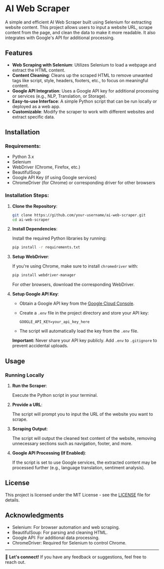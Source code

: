 # AI Web Scraper

A simple and efficient AI Web Scraper built using Selenium for extracting website content. This project allows users to input a website URL, scrape content from the page, and clean the data to make it more readable. It also integrates with Google's API for additional processing.

## Features

- **Web Scraping with Selenium**: Utilizes Selenium to load a webpage and extract the HTML content.
- **Content Cleaning**: Cleans up the scraped HTML to remove unwanted tags like script, style, headers, footers, etc., to focus on meaningful content.
- **Google API Integration**: Uses a Google API key for additional processing or services (e.g., NLP, Translation, or Storage).
- **Easy-to-use Interface**: A simple Python script that can be run locally or deployed as a web app.
- **Customizable**: Modify the scraper to work with different websites and extract specific data.

## Installation

### Requirements:
- Python 3.x
- Selenium
- WebDriver (Chrome, Firefox, etc.)
- BeautifulSoup
- Google API Key (if using Google services)
- ChromeDriver (for Chrome) or corresponding driver for other browsers

### Installation Steps:

1. **Clone the Repository**:

    ```bash
    git clone https://github.com/your-username/ai-web-scraper.git
    cd ai-web-scraper
    ```

2. **Install Dependencies**:

    Install the required Python libraries by running:

    ```bash
    pip install -r requirements.txt
    ```

3. **Setup WebDriver**:

    If you're using Chrome, make sure to install `chromedriver` with:

    ```bash
    pip install webdriver-manager
    ```

    For other browsers, download the corresponding WebDriver.

4. **Setup Google API Key**:

    - Obtain a Google API key from the [Google Cloud Console](https://console.cloud.google.com/).
    - Create a `.env` file in the project directory and store your API key:

      ```
      GOOGLE_API_KEY=your_api_key_here
      ```

    - The script will automatically load the key from the `.env` file.

    **Important:** Never share your API key publicly. Add `.env` to `.gitignore` to prevent accidental uploads.

## Usage

### Running Locally

1. **Run the Scraper**:

    Execute the Python script in your terminal.

2. **Provide a URL**:

    The script will prompt you to input the URL of the website you want to scrape.

3. **Scraping Output**:

    The script will output the cleaned text content of the website, removing unnecessary sections such as navigation, footer, and more.

4. **Google API Processing (If Enabled)**:

    If the script is set to use Google services, the extracted content may be processed further (e.g., language translation, sentiment analysis).

## License

This project is licensed under the MIT License - see the [LICENSE](LICENSE) file for details.

## Acknowledgments

- Selenium: For browser automation and web scraping.
- BeautifulSoup: For parsing and cleaning HTML.
- Google API: For additional data processing.
- ChromeDriver: Required for Selenium to control Chrome.
  
---
📩 **Let's connect!** If you have any feedback or suggestions, feel free to reach out.

